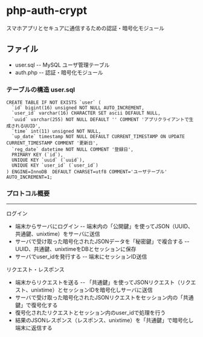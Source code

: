 php-auth-crypt
==============

スマホアプリとセキュアに通信するための認証・暗号化モジュール

ファイル
---------
* user.sql -- MySQL ユーザ管理テーブル
* auth.php -- 認証・暗号化モジュール

### テーブルの構造 user.sql

    CREATE TABLE IF NOT EXISTS `user` (
      `id` bigint(16) unsigned NOT NULL AUTO_INCREMENT,
      `user_id` varchar(16) CHARACTER SET ascii DEFAULT NULL,
      `uuid` varchar(255) NOT NULL DEFAULT '' COMMENT 'アプリクライアントで生成されるUUID',
      `time` int(11) unsigned NOT NULL,
      `up_date` timestamp NOT NULL DEFAULT CURRENT_TIMESTAMP ON UPDATE CURRENT_TIMESTAMP COMMENT '更新日',
      `reg_date` datetime NOT NULL COMMENT '登録日',
      PRIMARY KEY (`id`),
      UNIQUE KEY `uuid` (`uuid`),
      UNIQUE KEY `user_id` (`user_id`)
    ) ENGINE=InnoDB  DEFAULT CHARSET=utf8 COMMENT='ユーザテーブル' AUTO_INCREMENT=1;

### プロトコル概要
---------

ログイン
* 端末からサーバにログイン -- 端末内の「公開鍵」を使ってJSON（UUID、共通鍵、unixtime）をサーバに送信
* サーバで受け取った暗号化されたJSONデータを「秘密鍵」で複合する -- UUID、共通鍵、unixtimeをDBとセッションに保存
* サーバでuser_idを発行する -- 端末にセッションID送信

リクエスト・レスポンス
* 端末からリクエストを送る -- 「共通鍵」を使ってJSONリクエスト（リクエスト、unixtime）とセッションIDを暗号化しサーバに送信
* サーバで受け取った暗号化されたJSONリクエストをセッション内の「共通鍵」で復号化する
* 復号化されたリクエストとセッション内のuser_idで処理を行う
* 結果のJSONレスポンス（レスポンス、unixtime）を「共通鍵」で暗号化し端末に返信する
